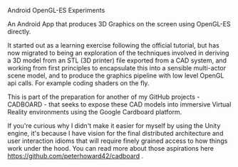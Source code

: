 Android OpenGL-ES Experiments

An Android App that produces 3D Graphics on the screen using OpenGL-ES directly.

It started out as a learning exercise following the official tutorial, but has now migrated to being an exploration of the techniques involved in deriving a 3D model from an STL (3D printer) file exported from a CAD system, and working from first principles to
encapsulate this into a sensible multi-actor scene model, and to produce the graphics pipeline with low level OpenGL api calls. For example coding shaders on the fly.

This is part of the preparation for another of my GitHub projects - CADBOARD - that seeks to expose these CAD models into immersive Virtual Reality environments using the Google Cardboard platform.

If you're curious why I didn't make it easier for myself by using the Unity engine, it's because I have vision for the final distributed architecture and user interaction idioms that will require finely grained access to how things work under the hood. You can read more about those aspirations here https://github.com/peterhoward42/cadboard .
